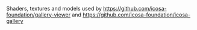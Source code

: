 Shaders, textures and models used by https://github.com/icosa-foundation/gallery-viewer and https://github.com/icosa-foundation/icosa-gallery
